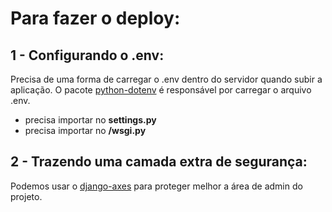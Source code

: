 # Para fazer o deploy:

## 1 - Configurando o .env:

Precisa de uma forma de carregar o .env dentro do servidor quando subir a aplicação.
O pacote [python-dotenv](https://pypi.org/project/python-dotenv/) é responsável por carregar o arquivo .env.

- precisa importar no **settings.py**
- precisa importar no **/wsgi.py**


## 2 - Trazendo uma camada extra de segurança:
Podemos usar o [django-axes](https://django-axes.readthedocs.io/en/latest/2_installation.html) para proteger melhor a área de admin do projeto.